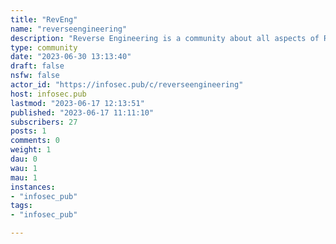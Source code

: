 ```yaml
---
title: "RevEng" 
name: "reverseengineering"
description: "Reverse Engineering is a community about all aspects of RE!Please be kind to each other!"
type: community
date: "2023-06-30 13:13:40"
draft: false
nsfw: false
actor_id: "https://infosec.pub/c/reverseengineering"
host: infosec.pub
lastmod: "2023-06-17 12:13:51"
published: "2023-06-17 11:11:10"
subscribers: 27
posts: 1
comments: 0
weight: 1
dau: 0
wau: 1
mau: 1
instances:
- "infosec_pub"
tags: 
- "infosec_pub"

---
```

